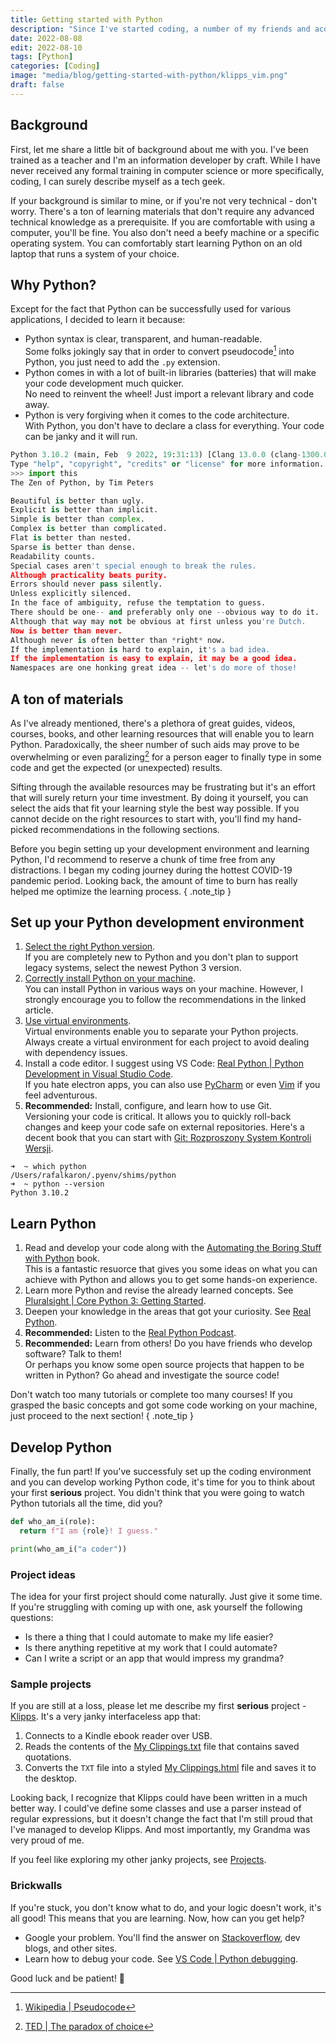 ```yaml
---
title: Getting started with Python
description: "Since I've started coding, a number of my friends and acquaintances has asked me: *Hey Karon, how did you start learning Python?* This motivated me to write this short summary of my first steps with Python. There are probably hundreds of such blog posts out there but hey, here's mine!"
date: 2022-08-08
edit: 2022-08-10
tags: [Python]
categories: [Coding]
image: "media/blog/getting-started-with-python/klipps_vim.png"
draft: false
---
```


## Background

First, let me share a little bit of background about me with you. I've been trained as a teacher and I'm an information developer by craft. While I have never received any formal training in computer science or more specifically, coding, I can surely describe myself as a tech geek.

If your background is similar to mine, or if you're not very technical - don't worry. There's a ton of learning materials that don't require any advanced technical knowledge as a prerequisite. If you are comfortable with using a computer, you'll be fine. You also don't need a beefy machine or a specific operating system. You can comfortably start learning Python on an old laptop that runs a system of your choice.

## Why Python?

Except for the fact that Python can be successfully used for various applications, I decided to learn it because:

* Python syntax is clear, transparent, and human-readable.  
Some folks jokingly say that in order to convert pseudocode[^1] into Python, you just need to add the `.py` extension.
* Python comes in with a lot of built-in libraries (batteries) that will make your code development much quicker.  
No need to reinvent the wheel! Just import a relevant library and code away.
* Python is very forgiving when it comes to the code architecture.  
With Python, you don't have to declare a class for everything. Your code can be janky and it will run.

[^1]: [Wikipedia | Pseudocode](https://en.wikipedia.org/wiki/Pseudocode)

``` python
Python 3.10.2 (main, Feb  9 2022, 19:31:13) [Clang 13.0.0 (clang-1300.0.29.30)] on darwin
Type "help", "copyright", "credits" or "license" for more information.
>>> import this
The Zen of Python, by Tim Peters

Beautiful is better than ugly.
Explicit is better than implicit.
Simple is better than complex.
Complex is better than complicated.
Flat is better than nested.
Sparse is better than dense.
Readability counts.
Special cases aren't special enough to break the rules.
Although practicality beats purity.
Errors should never pass silently.
Unless explicitly silenced.
In the face of ambiguity, refuse the temptation to guess.
There should be one-- and preferably only one --obvious way to do it.
Although that way may not be obvious at first unless you're Dutch.
Now is better than never.
Although never is often better than *right* now.
If the implementation is hard to explain, it's a bad idea.
If the implementation is easy to explain, it may be a good idea.
Namespaces are one honking great idea -- let's do more of those!
```

## A ton of materials

As I've already mentioned, there's a plethora of great guides, videos, courses, books, and other learning resources that will enable you to learn Python. Paradoxically, the sheer number of such aids may prove to be overwhelming or even paralizing[^2] for a person eager to finally type in some code and get the expected (or unexpected) results.

[^2]: [TED | The paradox of choice](https://www.ted.com/talks/barry_schwartz_the_paradox_of_choice?language=en)

Sifting through the available resources may be frustrating but it's an effort that will surely return your time investment. By doing it yourself, you can select the aids that fit your learning style the best way possible. If you cannot decide on the right resources to start with, you'll find my hand-picked recommendations in the following sections.

Before you begin setting up your development environment and learning Python, I'd recommend to reserve a chunk of time free from any distractions. I began my coding journey during the hottest COVID-19 pandemic period. Looking back, the amount of time to burn has really helped me optimize the learning process.
{ .note_tip }

## Set up your Python development environment

1. [Select the right Python version](https://docs.python-guide.org/starting/which-python/).  
If you are completely new to Python and you don't plan to support legacy systems, select the newest Python 3 version.
2. [Correctly install Python on your machine](https://docs.python-guide.org/starting/installation/).  
You can install Python in various ways on your machine. However, I strongly encourage you to follow the recommendations in the linked article.
3. [Use virtual environments](https://docs.python-guide.org/dev/virtualenvs/#lower-level-virtualenv).  
Virtual environments enable you to separate your Python projects. Always create a virtual environment for each project to avoid dealing with dependency issues.
4. Install a code editor. I suggest using VS Code: [Real Python | Python Development in Visual Studio Code](https://realpython.com/python-development-visual-studio-code/).  
If you hate electron apps, you can also use [PyCharm](https://www.jetbrains.com/pycharm/) or even [Vim](https://www.youtube.com/watch?v=ER5JYFKkYDg) if you feel adventurous.
5. **Recommended:** Install, configure, and learn how to use Git.  
Versioning your code is critical. It allows you to quickly roll-back changes and keep your code safe on external repositories. Here's a decent book that you can start with [Git: Rozproszony System Kontroli Wersji](https://www.goodreads.com/book/show/18689310-git-rozproszony-system-kontroli-wersji).

``` shell
➜  ~ which python
/Users/rafalkaron/.pyenv/shims/python
➜  ~ python --version
Python 3.10.2
```

## Learn Python

1. Read and develop your code along with the [Automating the Boring Stuff with Python](https://automatetheboringstuff.com#toc) book.  
This is a fantastic resuorce that gives you some ideas on what you can achieve with Python and allows you to get some hands-on experience.
2. Learn more Python and revise the already learned concepts. See [Pluralsight | Core Python 3: Getting Started](https://www.pluralsight.com/courses/getting-started-python-core).  
3. Deepen your knowledge in the areas that got your curiosity. See [Real Python](https://realpython.com/).
4. **Recommended:** Listen to the [Real Python Podcast](https://realpython.com/podcasts/rpp/).
5. **Recommended:** Learn from others! Do you have friends who develop software? Talk to them!  
Or perhaps you know some open source projects that happen to be written in Python? Go ahead and investigate the source code!

Don't watch too many tutorials or complete too many courses! If you grasped the basic concepts and got some code working on your machine, just proceed to the next section!
{ .note_tip }

## Develop Python

Finally, the fun part! If you've successfuly set up the coding environment and you can develop working Python code, it's time for you to think about your first **serious** project. You didn't think that you were going to watch Python tutorials all the time, did you?

``` python
def who_am_i(role):
  return f"I am {role}! I guess."

print(who_am_i("a coder"))
```

### Project ideas

The idea for your first project should come naturally. Just give it some time. If you're struggling with coming up with one, ask yourself the following questions:

* Is there a thing that I could automate to make my life easier?
* Is there anything repetitive at my work that I could automate?
* Can I write a script or an app that would impress my grandma?

### Sample projects

If you are still at a loss, please let me describe my first **serious** project - [Klipps](/projects/klipps/). It's a very janky interfaceless app that:

1. Connects to a Kindle ebook reader over USB.
2. Reads the contents of the [My Clippings.txt](/media/klipps/My%20Clippings.txt) file that contains saved quotations.  
3. Converts the `TXT` file into a styled [My Clippings.html](/media/klipps/My%20Clippings.html) file and saves it to the desktop.

Looking back, I recognize that Klipps could have been written in a much better way. I could've define some classes and use a parser instead of regular expressions, but it doesn't change the fact that I'm still proud that I've managed to develop Klipps. And most importantly, my Grandma was very proud of me.

If you feel like exploring my other janky projects, see [Projects](/projects/).

### Brickwalls

If you're stuck, you don't know what to do, and your logic doesn't work, it's all good! This means that you are learning. Now, how can you get help?

* Google your problem. You'll find the answer on [Stackoverflow](https://stackoverflow.com/), dev blogs, and other sites.
* Learn how to debug your code. See [VS Code | Python debugging](https://code.visualstudio.com/docs/python/debugging).

Good luck and be patient! 🐍
